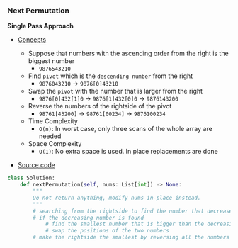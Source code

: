 ### Next Permutation

**Single Pass Approach**
- [Concepts](images/Single.png)
    - Suppose that numbers with the ascending order from the right is the biggest number 
        - `9876543210`
    - Find `pivot` which is the `descending number` from the right
        - `9876043210` -> `9876[0]43210`
    - Swap the `pivot` with the number that is larger from the right
        - `9876[0]432[1]0` -> `9876[1]432[0]0` -> `9876143200`
    - Reverse the numbers of the rightside of the pivot
        - `98761[43200]` -> `98761[00234]` -> `9876100234`
    - Time Complexity 
        - `O(n)`: In worst case, only three scans of the whole array are needed 
    - Space Complexity 
        -  `O(1)`: No extra space is used. In place replacements are done

- [Source code](source/Single.py)
```python
class Solution:
    def nextPermutation(self, nums: List[int]) -> None:
        """
        Do not return anything, modify nums in-place instead.
        """                                         
        # searching from the rightside to find the number that decreases
        # if the decreasing number is found
            # find the smallest number that is bigger than the decreasing number from the rightside
            # swap the positions of the two numbers
        # make the rightside the smallest by reversing all the numbers
```
